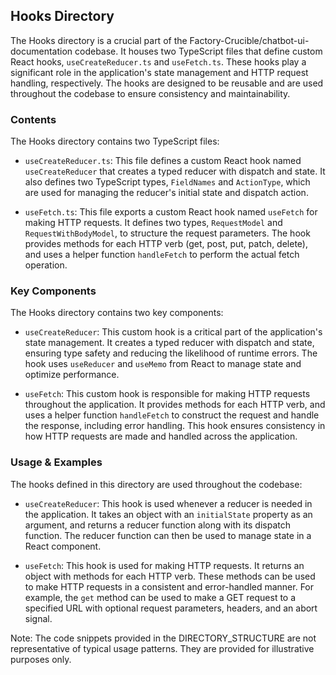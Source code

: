 
## Hooks Directory

The Hooks directory is a crucial part of the Factory-Crucible/chatbot-ui-documentation codebase. It houses two TypeScript files that define custom React hooks, `useCreateReducer.ts` and `useFetch.ts`. These hooks play a significant role in the application's state management and HTTP request handling, respectively. The hooks are designed to be reusable and are used throughout the codebase to ensure consistency and maintainability.

### Contents

The Hooks directory contains two TypeScript files:

- `useCreateReducer.ts`: This file defines a custom React hook named `useCreateReducer` that creates a typed reducer with dispatch and state. It also defines two TypeScript types, `FieldNames` and `ActionType`, which are used for managing the reducer's initial state and dispatch action.

- `useFetch.ts`: This file exports a custom React hook named `useFetch` for making HTTP requests. It defines two types, `RequestModel` and `RequestWithBodyModel`, to structure the request parameters. The hook provides methods for each HTTP verb (get, post, put, patch, delete), and uses a helper function `handleFetch` to perform the actual fetch operation.

### Key Components

The Hooks directory contains two key components:

- `useCreateReducer`: This custom hook is a critical part of the application's state management. It creates a typed reducer with dispatch and state, ensuring type safety and reducing the likelihood of runtime errors. The hook uses `useReducer` and `useMemo` from React to manage state and optimize performance.

- `useFetch`: This custom hook is responsible for making HTTP requests throughout the application. It provides methods for each HTTP verb, and uses a helper function `handleFetch` to construct the request and handle the response, including error handling. This hook ensures consistency in how HTTP requests are made and handled across the application.

### Usage & Examples

The hooks defined in this directory are used throughout the codebase:

- `useCreateReducer`: This hook is used whenever a reducer is needed in the application. It takes an object with an `initialState` property as an argument, and returns a reducer function along with its dispatch function. The reducer function can then be used to manage state in a React component.

- `useFetch`: This hook is used for making HTTP requests. It returns an object with methods for each HTTP verb. These methods can be used to make HTTP requests in a consistent and error-handled manner. For example, the `get` method can be used to make a GET request to a specified URL with optional request parameters, headers, and an abort signal.

Note: The code snippets provided in the DIRECTORY_STRUCTURE are not representative of typical usage patterns. They are provided for illustrative purposes only.
